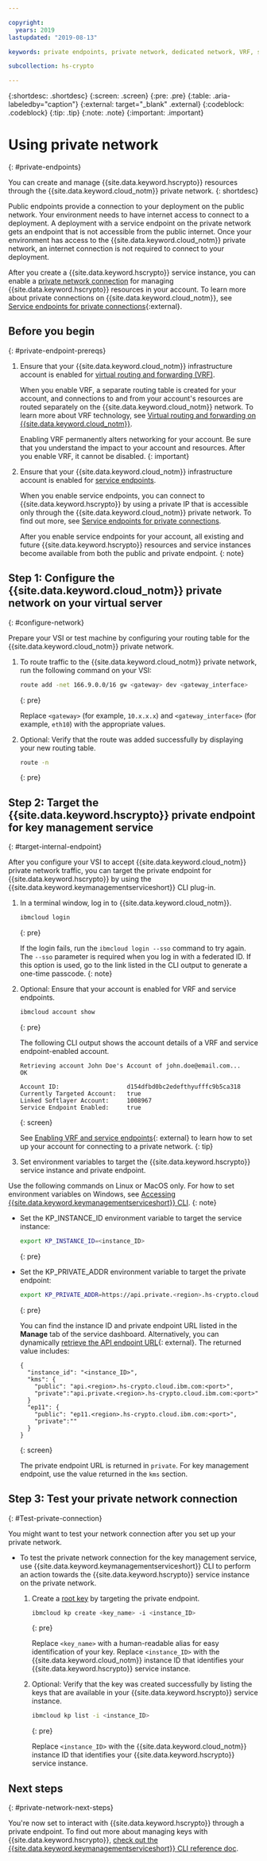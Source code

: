 ```yaml
---

copyright:
  years: 2019
lastupdated: "2019-08-13"

keywords: private endpoints, private network, dedicated network, VRF, service endpoints

subcollection: hs-crypto

---
```


{:shortdesc: .shortdesc}
{:screen: .screen}
{:pre: .pre}
{:table: .aria-labeledby="caption"}
{:external: target="_blank" .external}
{:codeblock: .codeblock}
{:tip: .tip}
{:note: .note}
{:important: .important}

# Using private network
{: #private-endpoints}

You can create and manage {{site.data.keyword.hscrypto}} resources through the {{site.data.keyword.cloud_notm}} private network.
{: shortdesc}

Public endpoints provide a connection to your deployment on the public network. Your environment needs to have internet access to connect to a deployment. A deployment with a service endpoint on the private network gets an endpoint that is not accessible from the public internet. Once your environment has access to the {{site.data.keyword.cloud_notm}} private network, an internet connection is not required to connect to your deployment.

<!--The private endpoint is currently only available for the key management service.
{: note} -->

<!-- To get started, enable [virtual routing and forwarding (VRF) and service endpoints](docs/account?topic=account-vrf-service-endpoint){: external} for your infrastructure account. After you enable VRF for your account, you can connect to {{site.data.keyword.hscrypto}} by using a private IP that is accessible only through the {{site.data.keyword.cloud_notm}} private network. -->

After you create a {{site.data.keyword.hscrypto}} service instance, you can enable a [private network connection](/docs/services/hs-crypto?topic=hs-crypto-regions#connectivity-options) for managing {{site.data.keyword.hscrypto}} resources in your account. To learn more about private connections on {{site.data.keyword.cloud_notm}}, see [Service endpoints for private connections](/docs/resources?topic=resources-service-endpoints){:external}.

<!-- To connect to {{site.data.keyword.hscrypto}} by using a private network connection, you must [retrieve the API endpoint URL API](https://{DomainName}/apidocs/hs-crypto#retrieve-the-api-endpoint-url){: external} or [access {{site.data.keyword.keymanagementserviceshort}} CLI through a {{site.data.keyword.hscrypto}} instance](/docs/services/hs-crypto?topic=hs-crypto-set-up-cli). This capability is not available from the {{site.data.keyword.hscrypto}} GUI.
{: note}-->

## Before you begin
{: #private-endpoint-prereqs}

1. Ensure that your {{site.data.keyword.cloud_notm}} infrastructure account is enabled for [virtual routing and forwarding (VRF)](/docs/account?topic=account-vrf-service-endpoint#vrf).

    When you enable VRF, a separate routing table is created for your account, and connections to and from your account's resources are routed separately on the {{site.data.keyword.cloud_notm}} network. To learn more about VRF technology, see [Virtual routing and forwarding on {{site.data.keyword.cloud_notm}}](/docs/resources?topic=direct-link-overview-of-virtual-routing-and-forwarding-vrf-on-ibm-cloud).

    Enabling VRF permanently alters networking for your account. Be sure that you understand the impact to your account and resources. After you enable VRF, it cannot be disabled.
    {: important}
2. Ensure that your {{site.data.keyword.cloud_notm}} infrastructure account is enabled for [service endpoints](/docs/account?topic=account-vrf-service-endpoint#service-endpoint).

    When you enable service endpoints, you can connect to {{site.data.keyword.hscrypto}} by using a private IP that is accessible only through the {{site.data.keyword.cloud_notm}} private network. To find out more, see [Service endpoints for private connections](/docs/resources?topic=resources-service-endpoints).

    After you enable service endpoints for your account, all existing and future {{site.data.keyword.hscrypto}} resources and service instances become available from both the public and private endpoint.
    {: note}

## Step 1: Configure the {{site.data.keyword.cloud_notm}} private network on your virtual server
{: #configure-network}

Prepare your VSI or test machine by configuring your routing table for the {{site.data.keyword.cloud_notm}} private network.

1. To route traffic to the {{site.data.keyword.cloud_notm}} private network, run the following command on your VSI:

    ```sh
    route add -net 166.9.0.0/16 gw <gateway> dev <gateway_interface>
    ```
    {: pre}

    Replace `<gateway>` (for example, `10.x.x.x`) and `<gateway_interface>` (for example, `eth10`) with the appropriate values.

2. Optional: Verify that the route was added successfully by displaying your new routing table.

    ```sh
    route -n
    ```
    {: pre}

## Step 2: Target the {{site.data.keyword.hscrypto}} private endpoint for key management service
{: #target-internal-endpoint}

After you configure your VSI to accept {{site.data.keyword.cloud_notm}} private network traffic, you can target the private endpoint for {{site.data.keyword.hscrypto}} by using the {{site.data.keyword.keymanagementserviceshort}} CLI plug-in.

1. In a terminal window, log in to {{site.data.keyword.cloud_notm}}.

    ```sh
    ibmcloud login
    ```
    {: pre}

    If the login fails, run the `ibmcloud login --sso` command to try again. The `--sso` parameter is required when you log in with a federated ID. If this option is used, go to the link listed in the CLI output to generate a one-time passcode.
    {: note}

2. Optional: Ensure that your account is enabled for VRF and service endpoints.

    ```sh
    ibmcloud account show
    ```
    {: pre}

    The following CLI output shows the account details of a VRF and service endpoint-enabled account.

    ```
    Retrieving account John Doe's Account of john.doe@email.com...
    OK

    Account ID:                   d154dfbd0bc2edefthyufffc9b5ca318
    Currently Targeted Account:   true
    Linked Softlayer Account:     1008967
    Service Endpoint Enabled:     true
    ```
    {: screen}

    See [Enabling VRF and service endpoints](/docs/account?topic=account-vrf-service-endpoint){: external} to learn how to set up your account for connecting to a private network.
    {: tip}

3. Set environment variables to target the {{site.data.keyword.hscrypto}} service instance and private endpoint.

  Use the following commands on Linux or MacOS only. For how to set environment variables on Windows, see [Accessing {{site.data.keyword.keymanagementserviceshort}} CLI](/docs/services/hs-crypto?topic=hs-crypto-set-up-cli).
  {: note}

  * Set the KP_INSTANCE_ID environment variable to target the service instance:

    ```sh
    export KP_INSTANCE_ID=<instance_ID>
    ```
    {: pre}

  * Set the KP_PRIVATE_ADDR environment variable to target the private endpoint:

    ```sh
    export KP_PRIVATE_ADDR=https://api.private.<region>.hs-crypto.cloud.ibm.com:<port>
    ```
    {: pre}

    <!--  
    * For GREP11 API:
      ```sh
      export KP_PRIVATE_ADDR=https://ep11.private.<region>.hs-crypto.cloud.ibm.com:<port>
      ```
      {: pre}
    -->

    You can find the instance ID and private endpoint URL listed in the **Manage** tab of the service dashboard. Alternatively, you can dynamically [retrieve the API endpoint URL](https://{DomainName}/apidocs/hs-crypto#retrieve-the-api-endpoint-url){: external}. The returned value includes:

     ```
     {
       "instance_id": "<instance_ID>",
       "kms": {
         "public": "api.<region>.hs-crypto.cloud.ibm.com:<port>",
         "private":"api.private.<region>.hs-crypto.cloud.ibm.com:<port>"
       }
       "ep11": {
         "public": "ep11.<region>.hs-crypto.cloud.ibm.com:<port>",
         "private":""
       }
     }
    ```
    {: screen}

    The private endpoint URL is returned in `private`. For key management endpoint, use the value returned in the `kms` section.

## Step 3: Test your private network connection
{: #Test-private-connection}

You might want to test your network connection after you set up your private network.

* To test the private network connection for the key management service, use {{site.data.keyword.keymanagementserviceshort}} CLI to perform an action towards the {{site.data.keyword.hscrypto}} service instance on the private network.

  1. Create a [root key](/docs/services/hs-crypto?topic=hs-crypto-create-root-keys) by targeting the private endpoint.

      ```sh
      ibmcloud kp create <key_name> -i <instance_ID>
      ```
      {: pre}

      Replace `<key_name>` with a human-readable alias for easy identification of your key. Replace `<instance_ID>` with the {{site.data.keyword.cloud_notm}} instance ID that identifies your {{site.data.keyword.hscrypto}} service instance.

  2. Optional: Verify that the key was created successfully by listing the keys that are available in your {{site.data.keyword.hscrypto}} service instance.

      ```sh
      ibmcloud kp list -i <instance_ID>
      ```
      {: pre}

      Replace `<instance_ID>` with the {{site.data.keyword.cloud_notm}} instance ID that identifies your {{site.data.keyword.hscrypto}} service instance.

<!-- * To test the private network connection for the GREP11 service, generate a GREP11 API request. For details, check out [Generating a GREP API request](/docs/services/hs-crypto?topic=hs-crypto-set-up-grep11-api#form-grep11-api-request). -->

## Next steps
{: #private-network-next-steps}

You're now set to interact with {{site.data.keyword.hscrypto}} through a private endpoint. To find out more about managing keys with {{site.data.keyword.hscrypto}}, [check out the {{site.data.keyword.keymanagementserviceshort}} CLI reference doc](/docs/services/key-protect?topic=key-protect-cli-reference).

<!-- - To find out more about managing your data using the cloud HSM function of {{site.data.keyword.hscrypto}}, [check out the GREP11 API reference doc](/docs/services/hs-crypto?topic=hs-crypto-grep11-api-ref).-->
